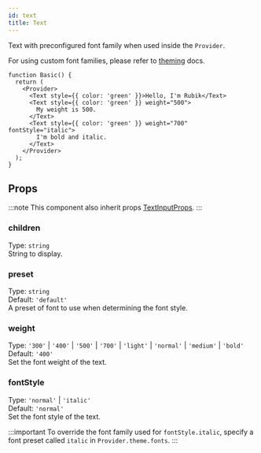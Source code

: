 ```yaml
---
id: text
title: Text
---
```


Text with preconfigured font family when used inside the `Provider`.

For using custom font families, please refer to [theming](theming) docs.

```tsx live
function Basic() {
  return (
    <Provider>
      <Text style={{ color: 'green' }}>Hello, I'm Rubik</Text>
      <Text style={{ color: 'green' }} weight="500">
        My weight is 500.
      </Text>
      <Text style={{ color: 'green' }} weight="700" fontStyle="italic">
        I'm bold and italic.
      </Text>
    </Provider>
  );
}
```

## Props

:::note
This component also inherit props [TextInputProps](https://reactnative.dev/docs/text.html#props).
:::

### children

Type: `string`  
String to display.

### preset

Type: `string`  
Default: `'default'`  
A preset of font to use when determining the font style.

### weight

Type: `'300'` | `'400'` | `'500'` | `'700'` | `'light'` | `'normal'` | `'medium'` | `'bold'`  
Default: `'400'`  
Set the font weight of the text.

### fontStyle

Type: `'normal'` | `'italic'`  
Default: `'normal'`  
Set the font style of the text.

:::important
To override the font family used for `fontStyle.italic`, specify a font preset called `italic` in `Provider.theme.fonts`.
:::
